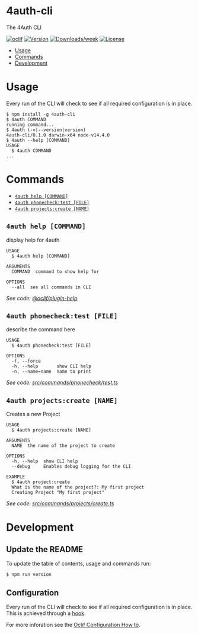 4auth-cli
=========

The 4Auth CLI

[![oclif](https://img.shields.io/badge/cli-oclif-brightgreen.svg)](https://oclif.io)
[![Version](https://img.shields.io/npm/v/4auth-cli.svg)](https://npmjs.org/package/4auth-cli)
[![Downloads/week](https://img.shields.io/npm/dw/4auth-cli.svg)](https://npmjs.org/package/4auth-cli)
[![License](https://img.shields.io/npm/l/4auth-cli.svg)](https://github.com/4auth/4auth-cli/blob/master/package.json)

<!-- toc -->
* [Usage](#usage)
* [Commands](#commands)
* [Development](#development)
<!-- tocstop -->
# Usage

Every run of the CLI will check to see if all required configuration is in place.

<!-- usage -->
```sh-session
$ npm install -g 4auth-cli
$ 4auth COMMAND
running command...
$ 4auth (-v|--version|version)
4auth-cli/0.1.0 darwin-x64 node-v14.4.0
$ 4auth --help [COMMAND]
USAGE
  $ 4auth COMMAND
...
```
<!-- usagestop -->
# Commands
<!-- commands -->
* [`4auth help [COMMAND]`](#4auth-help-command)
* [`4auth phonecheck:test [FILE]`](#4auth-phonechecktest-file)
* [`4auth projects:create [NAME]`](#4auth-projectscreate-name)

## `4auth help [COMMAND]`

display help for 4auth

```
USAGE
  $ 4auth help [COMMAND]

ARGUMENTS
  COMMAND  command to show help for

OPTIONS
  --all  see all commands in CLI
```

_See code: [@oclif/plugin-help](https://github.com/oclif/plugin-help/blob/v3.1.0/src/commands/help.ts)_

## `4auth phonecheck:test [FILE]`

describe the command here

```
USAGE
  $ 4auth phonecheck:test [FILE]

OPTIONS
  -f, --force
  -h, --help       show CLI help
  -n, --name=name  name to print
```

_See code: [src/commands/phonecheck/test.ts](https://github.com/4auth/4auth-cli/blob/v0.1.0/src/commands/phonecheck/test.ts)_

## `4auth projects:create [NAME]`

Creates a new Project

```
USAGE
  $ 4auth projects:create [NAME]

ARGUMENTS
  NAME  the name of the project to create

OPTIONS
  -h, --help  show CLI help
  --debug     Enables debug logging for the CLI

EXAMPLE
  $ 4auth project:create
  What is the name of the project?: My first project
  Creating Project "My first project"
```

_See code: [src/commands/projects/create.ts](https://github.com/4auth/4auth-cli/blob/v0.1.0/src/commands/projects/create.ts)_
<!-- commandsstop -->

# Development

## Update the README

To update the table of contents, usage and commands run:

```
$ npm run version
```

## Configuration

Every run of the CLI will check to see if all required configuration is in place. This is achieved through a [hook](https://oclif.io/docs/hooks).

For more inforation see the [Oclif Configuration How to](https://oclif.io/docs/config).
